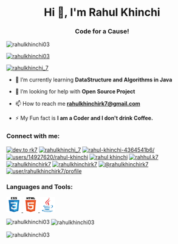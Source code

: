 <h1 align="center">Hi 👋, I'm Rahul Khinchi</h1>
<h3 align="center">Code for a Cause!</h3>

<p align="left"> <img src="https://komarev.com/ghpvc/?username=rahulkhinchi03&label=Profile%20views&color=0e75b6&style=flat" alt="rahulkhinchi03" /> </p>

<p align="left"> <a href="https://github.com/ryo-ma/github-profile-trophy"><img src="https://github-profile-trophy.vercel.app/?username=rahulkhinchi03" alt="rahulkhinchi03" /></a> </p>

<p align="left"> <a href="https://twitter.com/rahulkhinchi_7" target="blank"><img src="https://img.shields.io/twitter/follow/rahulkhinchi_7?logo=twitter&style=for-the-badge" alt="rahulkhinchi_7" /></a> </p>

- 🌱 I’m currently learning **DataStructure and Algorithms in Java**

- 🤝 I’m looking for help with **Open Source Project**

- 📫 How to reach me **rahulkhinchirk7@gmail.com**

- ⚡ My Fun fact is **I am a Coder and I don't drink Coffee.**


<h3 align="left">Connect with me:</h3>
<p align="left">
<a href="https://dev.to/rk7" target="blank"><img align="center" src="https://cdn.jsdelivr.net/npm/simple-icons@3.0.1/icons/dev-dot-to.svg" alt="dev.to rk7" height="30" width="40" /></a>
<a href="https://twitter.com/rahulkhinchi_7" target="blank"><img align="center" src="https://cdn.jsdelivr.net/npm/simple-icons@3.0.1/icons/twitter.svg" alt="rahulkhinchi_7" height="30" width="40" /></a>
<a href="https://linkedin.com/in/rahul-khinchi-4364541b6/" target="blank"><img align="center" src="https://cdn.jsdelivr.net/npm/simple-icons@3.0.1/icons/linkedin.svg" alt="rahul-khinchi-4364541b6/" height="30" width="40" /></a>
<a href="https://stackoverflow.com/users/14927620/rahul-khinchi" target="blank"><img align="center" src="https://cdn.jsdelivr.net/npm/simple-icons@3.0.1/icons/stackoverflow.svg" alt="users/14927620/rahul-khinchi" height="30" width="40" /></a>
<a href="https://facebook.com/rahul.khinchi.52/" target="blank"><img align="center" src="https://cdn.jsdelivr.net/npm/simple-icons@3.0.1/icons/facebook.svg" alt="rahul khinchi" height="30" width="40" /></a>
<a href="https://instagram.com/rahhul.k7" target="blank"><img align="center" src="https://cdn.jsdelivr.net/npm/simple-icons@3.0.1/icons/instagram.svg" alt="rahhul.k7" height="30" width="40" /></a>
<a href="https://www.hackerrank.com/rahulkhinchirk7" target="blank"><img align="center" src="https://cdn.jsdelivr.net/npm/simple-icons@3.0.1/icons/hackerrank.svg" alt="rahulkhinchirk7" height="30" width="40" /></a>
<a href="https://www.leetcode.com/rahulkhinchirk7" target="blank"><img align="center" src="https://cdn.jsdelivr.net/npm/simple-icons@3.0.1/icons/leetcode.svg" alt="rahulkhinchirk7" height="30" width="40" /></a>
<a href="https://www.hackerearth.com/@rahulkhinchirk7" target="blank"><img align="center" src="https://cdn.jsdelivr.net/npm/simple-icons@3.0.1/icons/hackerearth.svg" alt="@rahulkhinchirk7" height="30" width="40" /></a>
<a href="https://auth.geeksforgeeks.org/user/rahulkhinchirk7/profile" target="blank"><img align="center" src="https://cdn.jsdelivr.net/npm/simple-icons@3.0.1/icons/geeksforgeeks.svg" alt="user/rahulkhinchirk7/profile" height="30" width="40" /></a>
</p>

<h3 align="left">Languages and Tools:</h3>
<p align="left"> <a href="https://www.w3schools.com/css/" target="_blank"> <img src="https://raw.githubusercontent.com/devicons/devicon/master/icons/css3/css3-original-wordmark.svg" alt="css3" width="40" height="40"/> </a> <a href="https://www.w3.org/html/" target="_blank"> <img src="https://raw.githubusercontent.com/devicons/devicon/master/icons/html5/html5-original-wordmark.svg" alt="html5" width="40" height="40"/> </a> <a href="https://www.java.com" target="_blank"> <img src="https://raw.githubusercontent.com/devicons/devicon/master/icons/java/java-original.svg" alt="java" width="40" height="40"/> </a> </p>

<p><img align="left" src="https://github-readme-stats.vercel.app/api/top-langs?username=rahulkhinchi03&show_icons=true&locale=en&layout=compact" alt="rahulkhinchi03" /></p>

<p>&nbsp;<img align="center" src="https://github-readme-stats.vercel.app/api?username=rahulkhinchi03&show_icons=true&locale=en" alt="rahulkhinchi03" /></p>

<p><img align="center" src="https://github-readme-streak-stats.herokuapp.com/?user=rahulkhinchi03&" alt="rahulkhinchi03" /></p>
